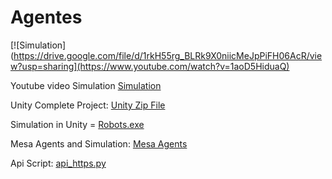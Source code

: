 # Agentes

[![Simulation](https://drive.google.com/file/d/1rkH55rg_BLRk9X0niicMeJpPiFH06AcR/view?usp=sharing](https://www.youtube.com/watch?v=1aoD5HiduaQ)

Youtube video Simulation [Simulation](https://youtu.be/OlZmQauGZtE)

Unity Complete Project: [Unity Zip File](https://drive.google.com/file/d/1COnZUTlj568mGyonaclWxen3A8b20cBS/view?usp=sharing)

Simulation in Unity = [Robots.exe](https://github.com/JorgeLoredo-1852/Agentes/blob/main/Robots.exe)

Mesa Agents and Simulation: [Mesa Agents](https://github.com/JorgeLoredo-1852/Agentes/blob/main/mesaAgents.py)

Api Script: [api_https.py](https://github.com/JorgeLoredo-1852/Agentes/blob/main/api_https.py)
